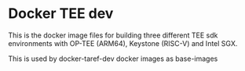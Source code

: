 # Docker TEE dev

This is the docker image files for building three different TEE sdk environments with OP-TEE (ARM64), Keystone (RISC-V) and Intel SGX.

This is used by docker-taref-dev docker images as base-images
